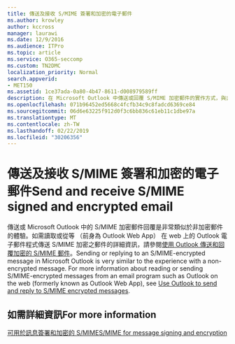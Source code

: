 ```yaml
---
title: 傳送及接收 S/MIME 簽署和加密的電子郵件
ms.author: krowley
author: kccross
manager: laurawi
ms.date: 12/9/2016
ms.audience: ITPro
ms.topic: article
ms.service: O365-seccomp
ms.custom: TN2DMC
localization_priority: Normal
search.appverid:
- MET150
ms.assetid: 1ce37ada-0a80-4b47-8611-d008979589ff
description: 在 Microsoft Outlook 中傳送或回覆 S/MIME 加密郵件的實作方式，與非加密郵件十分相似。
ms.openlocfilehash: 071b96452ed5668c4fcfb34c9c8fadcd6369ce84
ms.sourcegitcommit: 06d6e63225f912d0f3c6bb836c61eb11c1dbe97a
ms.translationtype: MT
ms.contentlocale: zh-TW
ms.lasthandoff: 02/22/2019
ms.locfileid: "30206356"
---
```

# <a name="send-and-receive-smime-signed-and-encrypted-email"></a><span data-ttu-id="01b57-103">傳送及接收 S/MIME 簽署和加密的電子郵件</span><span class="sxs-lookup"><span data-stu-id="01b57-103">Send and receive S/MIME signed and encrypted email</span></span>

<span data-ttu-id="01b57-p101">傳送或 Microsoft Outlook 中的 S/MIME 加密郵件回覆是非常類似於非加密郵件的體驗。如需讀取或從等 （前身為 Outlook Web App） 在 web 上的 Outlook 電子郵件程式傳送 S/MIME 加密之郵件的詳細資訊，請參閱[使用 Outlook 傳送和回覆加密的 S/MIME 郵件](https://go.microsoft.com/fwlink/p/?LinkId=392520)。</span><span class="sxs-lookup"><span data-stu-id="01b57-p101">Sending or replying to an S/MIME-encrypted message in Microsoft Outlook is very similar to the experience with a non-encrypted message. For more information about reading or sending S/MIME-encrypted messages from an email program such as Outlook on the web (formerly known as Outlook Web App), see [Use Outlook to send and reply to S/MIME encrypted messages](https://go.microsoft.com/fwlink/p/?LinkId=392520).</span></span>
  
## <a name="for-more-information"></a><span data-ttu-id="01b57-106">如需詳細資訊</span><span class="sxs-lookup"><span data-stu-id="01b57-106">For more information</span></span>

[<span data-ttu-id="01b57-107">可用於訊息簽署和加密的 S/MIME</span><span class="sxs-lookup"><span data-stu-id="01b57-107">S/MIME for message signing and encryption</span></span>](s-mime-for-message-signing-and-encryption.md)
  

